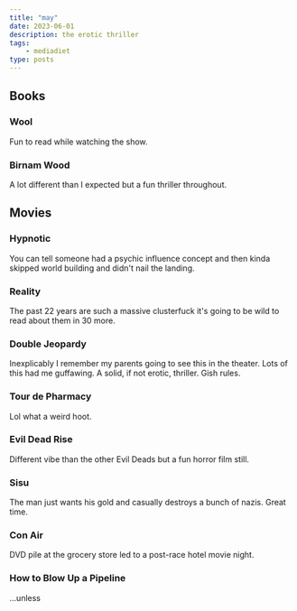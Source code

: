 ```yaml
---
title: "may"
date: 2023-06-01
description: the erotic thriller
tags:
    - mediadiet
type: posts
---
```


## Books

### Wool

Fun to read while watching the show.

### Birnam Wood

A lot different than I expected but a fun thriller throughout.

## Movies

### Hypnotic

You can tell someone had a psychic influence concept and then kinda skipped world building and didn't nail the landing.

### Reality

The past 22 years are such a massive clusterfuck it's going to be wild to read about them in 30 more.

### Double Jeopardy

Inexplicably I remember my parents going to see this in the theater. Lots of this had me guffawing. A solid, if not erotic, thriller. Gish rules.

### Tour de Pharmacy

Lol what a weird hoot.

### Evil Dead Rise

Different vibe than the other Evil Deads but a fun horror film still.

### Sisu

The man just wants his gold and casually destroys a bunch of nazis. Great time.

### Con Air

DVD pile at the grocery store led to a post-race hotel movie night.

### How to Blow Up a Pipeline

...unless
